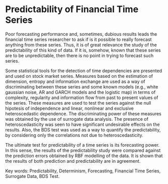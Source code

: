 # Predictability of Financial Time Series

Poor forecasting performance and, sometimes, dubious results leads the financial time
series researcher to ask if is it possible to really forecast anything from these series.
Thus, it is of great relevance the study of the predictability of this kind of data. If it
is, somehow, known that these series are to be unpredictable, then there is no point in
trying to forecast such series.

Some statistical tools for the detection of time dependencies are presented and
used on stock market series. Measures based on the estimation of dimension, entropy
and information exchange are used as a way of discriminating between these series
and some known models (e.g., white gaussian noise, AR and GARCH models and
the logistic map) in terms of complexity, regularity and information flow from past
to present values of the series. These measures are used to test the series against
the null hipotesis of independence and linear, nonlinear and exclusive heteroscedastic
dependence. The discriminating power of these measures was obtained by the use of
surrogate data analysis. The presence of heteroscedasticity was seen to have significant
undesirable effects on the results. Also, the BDS test was used as a way to quantify
the predictability, by considering only the correlations not due to heteroscedasticity.

The ultimate test for predictability of a time series is its forecasting power. In
this sense, the results of the predictability study were compared against the prediction
errors obtained by RBF modelling of the data. It is shown that the results of both
prediction and predictability are in agreement.

Key words: Predictability, Determinism, Forecasting, Financial Time Series,
Surrogate Data, BDS Test.

